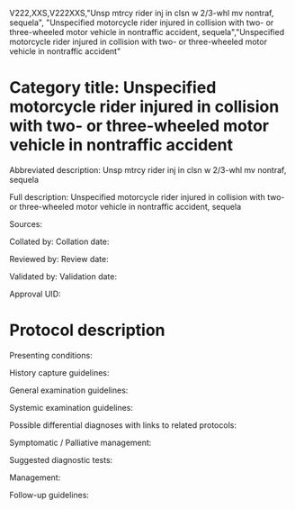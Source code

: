 V222,XXS,V222XXS,"Unsp mtrcy rider inj in clsn w 2/3-whl mv nontraf, sequela", "Unspecified motorcycle rider injured in collision with two- or three-wheeled motor vehicle in nontraffic accident, sequela","Unspecified motorcycle rider injured in collision with two- or three-wheeled motor vehicle in nontraffic accident"
# Category title: Unspecified motorcycle rider injured in collision with two- or three-wheeled motor vehicle in nontraffic accident

Abbreviated description: Unsp mtrcy rider inj in clsn w 2/3-whl mv nontraf, sequela

Full description: Unspecified motorcycle rider injured in collision with two- or three-wheeled motor vehicle in nontraffic accident, sequela

Sources:

Collated by:
Collation date:

Reviewed by:
Review date:

Validated by:
Validation date:

Approval UID:

# Protocol description

Presenting conditions:

History capture guidelines:

General examination guidelines:

Systemic examination guidelines:

Possible differential diagnoses with links to related protocols:

Symptomatic / Palliative management:

Suggested diagnostic tests:

Management:

Follow-up guidelines:
